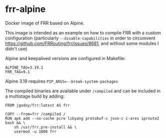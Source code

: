 # frr-alpine

Docker image of FRR based on Alpine.

This image is intended as an example on how to compile FRR with a custom configuration (particularly `--disable-capabilities` in order to circumvent https://github.com/FRRouting/frr/issues/8681, and without some modules I didn't use)

Alpine and keepalived versions are configured in Makefile:
```
ALPINE_TAG=3.19.1
FRR_TAG=9.1
```

Alpine 3.19 requires `PIP_ARGS=--break-system-packages`

The compiled binaries are available under `/compiled` and can be included in a multistage build by adding: 
```
FROM jgodoy/frr:latest AS frr

COPY --from=frr /compiled /
RUN apk add --no-cache pcre libyang protobuf-c json-c c-ares iproute2 bash && \
    sh /usr/frr.pre-install && \
    usermod -u 1000 frr
```